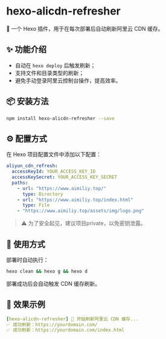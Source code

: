 # hexo-alicdn-refresher

🚀 一个 Hexo 插件，用于在每次部署后自动刷新阿里云 CDN 缓存。

## ✨ 功能介绍

- 自动在 `hexo deploy` 后触发刷新；
- 支持文件和目录类型的刷新；
- 避免手动登录阿里云控制台操作，提高效率。

## 📦 安装方法

```bash
npm install hexo-alicdn-refresher --save
```

## ⚙️ 配置方式

在 Hexo 项目配置文件中添加以下配置：
```yaml
aliyun_cdn_refresh:
  accessKeyId: YOUR_ACCESS_KEY_ID
  accessKeySecret: YOUR_ACCESS_KEY_SECRET
  paths:
    - url: "https://www.aimiliy.top/"
      type: Directory
    - url: "https://www.aimiliy.top/index.html"
      type: File
    - "https://www.aimiliy.top/assets/img/logo.png"
```
> ⚠️ 为了安全起见，建议项目private，以免密钥泄露。

## 🚀 使用方式

部署时自动执行：
```bash
hexo clean && hexo g && hexo d
```

部署成功后会自动触发 CDN 缓存刷新。


## 🧪 效果示例
```yaml
[hexo-alicdn-refresher] 🚀 开始刷新阿里云 CDN 缓存...
✅ 成功刷新：https://yourdomain.com/
✅ 成功刷新：https://yourdomain.com/index.html
```
